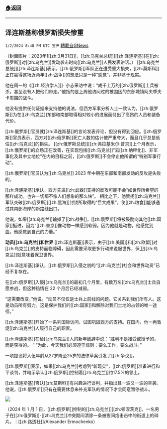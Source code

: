 ###  [:house:返回](README.md)
---


## 泽连斯基称俄罗斯损失惨重
`1/2/2024 8:48 PM UTC 宝尹` [轉載自GNews](https://gnews.org/articles/2176934)

（封面图片：2023年1[[zh:3月31日]]，[[zh:乌克兰总统]][[zh:泽连斯基]]在[[zh:俄罗斯]]对[[zh:乌克兰]]发动袭击时向[[zh:乌克兰]]人民发表讲话。）
 [[zh:乌克兰总统]][[zh:泽连斯基]]表示，[[zh:俄罗斯]]军队正在遭受重大损失，[[zh:莫斯科]]正在赢得这场近两年[[zh:战争]]的想法只是一种“感觉”，并非基于现实。

他在周一的《[[zh:经济学人]]》杂志采访中说：“成千上万的[[zh:俄罗斯]]士兵被杀，甚至没有人把他们带走。”他指的是上周他访问过的被围困的东部城镇阿夫季夫卡周围的战斗。

他没有提供任何证据来支持他的说法，但西方军事分析人士一致认为，[[zh:俄罗斯]]为在[[zh:乌克兰]]东部和南部取得相对较小的进展而付出了高昂的人员和装备代价。

[[zh:俄罗斯]]官员就[[zh:泽连斯基]]的言论发表评论，但没有得到回应。[[zh:俄罗斯]]官员表示，西方对[[zh:俄罗斯]]死亡人数的估计被严重夸大，而且几乎总是低估[[zh:乌克兰]]的损失。
[[zh:俄罗斯总统]][[zh:弗拉基米尔·普京]]上个月表示，[[zh:俄罗斯]]的立场正在改善，在实现包括[[zh:乌克兰]]“去[[zh:纳粹化]]、非军事化及其中立地位”在内的目标之前，[[zh:俄罗斯]]不会停止他所谓的“特别军事行动”。

[[zh:俄罗斯]]官员认为[[zh:乌克兰]] 2023 年中期在东部和南部发动的反攻是失败的。

[[zh:泽连斯基]]承认，西方先进[[zh:武器]]支持的反攻可能不会“如世界所希望的那样成功。也许一切都不像人们想象的那么快”。
相比之下，他赞扬[[zh:乌克兰]]军队突破[[zh:俄罗斯]][[zh:黑海]]封锁所取得的“巨大成果”，使[[zh:粮食]]能够通过其南部海岸的新路线出口。

他说，如果[[zh:乌克兰]]输掉了[[zh:战争]]，[[zh:俄罗斯]]将被鼓励向其他[[zh:国家]]挺进，因为“[[zh:普京]]像动物一样感到软弱，因为他就是动物。他感觉到血，他感觉到自己的力量。”

**动员[[zh:乌克兰]]和世界**
[[zh:泽连斯基]]表示，由于[[zh:美国]]和[[zh:欧盟]]对[[zh:乌克兰]]的支持面临障碍，因此需要采取更多行动来说服世界，保卫[[zh:乌克兰]]就意味着保卫世界。

[[zh:泽连斯基]]承认，[[zh:俄罗斯]]入侵之初的“[[zh:乌克兰]]社会和世界动员”已经不复存在。

在[[zh:俄罗斯]]入侵[[zh:乌克兰]]的最初几个月里，有数万名[[zh:乌克兰]]士兵自愿参战，但这种热情在 22 个月后已经减弱。

“这需要改变，”他说。“动员不仅仅是士兵上前线的问题。它关系到我们所有人。这是动员所有努力。这是保护我们的[[zh:国家]]和解除对我们土地的占领的唯一途径。”

[[zh:泽连斯基]]开始了一系列国际访问，试图巩固西方的支持。在国内，他一再敦促[[zh:乌克兰]]人履行自己的职责。

[[zh:泽连斯基]]在给[[zh:乌克兰]]人的新年致辞中说：“胜利不是接受或授予的，而是获得的。 ” “为此，今天我们必须遵守规则：要么工作，要么战斗。”

一项提议将入伍年龄从27岁降至25岁的法律草案引发了[[zh:争议]]。

[[zh:俄罗斯]]表示，如果[[zh:乌克兰]]考虑到“新现实”，[[zh:俄罗斯]]准备进行和平谈判，并暗示承认[[zh:俄罗斯]]控制着[[zh:乌克兰]]约17.5%的领土。

[[zh:泽连斯基]]否认[[zh:莫斯科]]有兴趣进行谈判，并指出其一波又一波的空袭。他说，[[zh:俄罗斯]]只有在需要休息来补充军队的情况下才会同意暂停战斗。

![](https://i.imgur.com/eGxGpHZ.jpg)

（2024 年 1 月 1 日，[[zh:俄罗斯]]控制的[[zh:乌克兰]][[zh:顿涅茨克]]，一名男子在[[zh:俄罗斯]]-[[zh:乌克兰]]冲突期间清除一条被夜间炮击击中的街道上的碎片。｜[[zh:路透社]]/Alexander Ermochenko）





